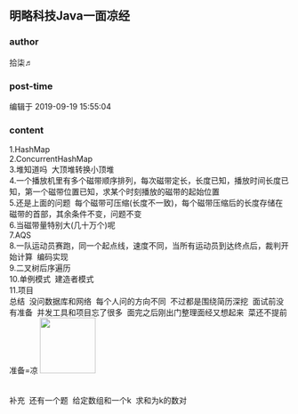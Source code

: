 ## 明略科技Java一面凉经
### author 
拾柒♬
### post-time 

编辑于  2019-09-19 15:55:04
### content 
<div class="post-topic-des nc-post-content">
 1.HashMap
 <br/>
 2.ConcurrentHashMap
 <br/>
 3.堆知道吗  大顶堆转换小顶堆
 <br/>
 4.一个播放机里有多个磁带顺序排列，每次磁带定长，长度已知，播放时间长度已知，第一个磁带位置已知，求某个时刻播放的磁带的起始位置
 <br/>
 5.还是上面的问题  每个磁带可压缩(长度不一致)，每个磁带压缩后的长度存储在磁带的首部，其余条件不变，问题不变
 <br/>
 6.当磁带量特别大(几十万个)呢
 <br/>
 7.AQS
 <br/>
 8.一队运动员赛跑，同一个起点线，速度不同，当所有运动员到达终点后，裁判开始计算  编码实现
 <br/>
 9.二叉树后序遍历
 <br/>
 10.单例模式  建造者模式
 <br/>
 11.项目
 <br/>
 总结  没问数据库和网络  每个人问的方向不同  不过都是围绕简历深挖  面试前没有准备  并发工具和项目忘了很多  面完之后刚出门整理面经又想起来  菜还不提前准备=凉
 <img data-card-emoji="[别理我]" height="100px" src="https://uploadfiles.nowcoder.com/images/20191019/6658561_1571455041360_4A47A0DB6E60853DEDFCFDF08A5CA249" width="100px"/>
 <br/>
 <br/>
 <br/>
 补充  还有一个题  给定数组和一个k  求和为k的数对
</div>
